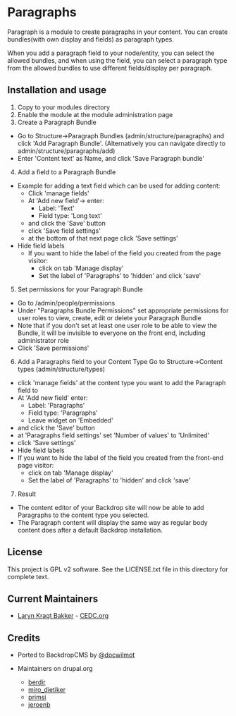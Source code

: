 Paragraphs
==========

Paragraph is a module to create paragraphs in your content.
You can create bundles(with own display and fields) as paragraph types.

When you add a paragraph field to your node/entity, you can select the allowed bundles, and when using the field, you can select a paragraph type from the allowed bundles to use different fields/display per paragraph.


Installation and usage
------------

1. Copy  to your modules directory
2. Enable the module at the module administration page
3. Create a Paragraph Bundle
  - Go to Structure->Paragraph Bundles (admin/structure/paragraphs) and click 'Add Paragraph Bundle'. (Alternatively you can navigate directly to admin/structure/paragraphs/add)
  - Enter 'Content text' as Name, and click 'Save Paragraph bundle'
4. Add a field to a Paragraph Bundle
  - Example for adding a text field which can be used for adding content:
    - Click 'manage fields'
    - At 'Add new field'-> enter:
      - Label: 'Text'
      - Field type: 'Long text' 
    - and click the 'Save' button
    - click 'Save field settings'
    - at the bottom of that next page click 'Save settings'
  - Hide field labels
    - If you want to hide the label of the field you created from the page visitor:
      - click on tab 'Manage display'
      - Set the label of 'Paragraphs' to 'hidden' and click 'save'
5. Set permissions for your Paragraph Bundle
  - Go to /admin/people/permissions
  - Under "Paragraphs Bundle Permissions" set appropriate permissions for user roles to view, create, edit or delete your Paragraph Bundle
  - Note that if you don't set at least one user role to be able to view the Bundle, it will be invisible to everyone on the front end, including administrator role
  - Click 'Save permissions'
6. Add a Paragraphs field to your Content Type
  Go to Structure->Content types (admin/structure/types)
  - click 'manage fields' at the content type you want to add the Paragraph field to
  - At 'Add new field' enter:
    - Label: 'Paragraphs'
    - Field type: 'Paragraphs'
    - Leave widget on 'Embedded'
  - and click the 'Save' button
  - at 'Paragraphs field settings' set 'Number of values' to 'Unlimited'
  - click 'Save settings'
  - Hide field labels
  - If you want to hide the label of the field you created from the front-end page visitor:
    - click on tab 'Manage display'
    - Set the label of 'Paragraphs' to 'hidden' and click 'save'
7. Result
  - The content editor of your Backdrop site will now be able to add Paragraphs to the content type you selected.
  - The Paragraph content will display the same way as regular body content does after a default Backdrop installation.

License
-------

This project is GPL v2 software. See the LICENSE.txt file in this directory for
complete text.

Current Maintainers
-------------------

 - [Laryn Kragt Bakker](https://github.com/laryn) - [CEDC.org](https://cedc.org)

Credits
-------

 - Ported to BackdropCMS by [@docwilmot](https://github.com/docwilmot)

 - Maintainers on drupal.org
    - [berdir](https://www.drupal.org/u/berdir)
    - [miro_dietiker](https://www.drupal.org/u/miro_dietiker)
    - [primsi](https://www.drupal.org/u/primsi)
    - [jeroenb](https://www.drupal.org/u/jeroenb)
